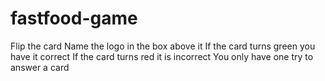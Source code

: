 # fastfood-game
Flip the card
Name the logo in the box above it 
If the card turns green you have it correct 
If the card turns red it is incorrect
You only have one try to answer a card
